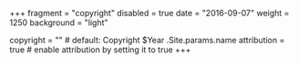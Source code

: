 +++
fragment = "copyright"
disabled = true
date = "2016-09-07"
weight = 1250
background = "light"

copyright = "" # default: Copyright $Year .Site.params.name
attribution = true # enable attribution by setting it to true
+++